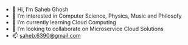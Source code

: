 - 👋 Hi, I’m Saheb Ghosh
- 👀 I’m interested in Computer Science, Physics, Music and Philosofy
- 🌱 I’m currently learning Cloud Computing
- 💞️ I’m looking to collaborate on Microservice Cloud Solutions
- 📫 saheb.6390@gmail.com

<!---
sahebg/sahebg is a ✨ special ✨ repository because its `README.md` (this file) appears on your GitHub profile.
You can click the Preview link to take a look at your changes.
--->

